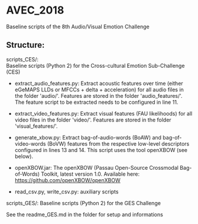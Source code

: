 # AVEC_2018
Baseline scripts of the 8th Audio/Visual Emotion Challenge

## Structure: ##

scripts_CES/:  
Baseline scripts (Python 2) for the Cross-cultural Emotion Sub-Challenge (CES)

* extract\_audio\_features.py: Extract acoustic features over time (either eGeMAPS LLDs or MFCCs + delta + acceleration) for all audio files in the folder 'audio/'. Features are stored in the folder 'audio_features/'. The feature script to be extracted needs to be configured in line 11.

* extract\_video\_features.py: Extract visual features (FAU likelihoods) for all video files in the folder 'video/'. Features are stored in the folder 'visual_features/'.

* generate\_xbow.py: Extract bag-of-audio-words (BoAW) and bag-of-video-words (BoVW) features from the respective low-level descriptors configured in lines 13 and 14. This script uses the tool openXBOW (see below).

* openXBOW.jar: The openXBOW (Passau Open-Source Crossmodal Bag-of-Words) Toolkit, latest version 1.0. Available here: https://github.com/openXBOW/openXBOW

* read\_csv.py, write\_csv.py: auxiliary scripts


scripts_GES/:
Baseline scripts (Python 2) for the GES Challenge

See the readme_GES.md in the folder for setup and informations

